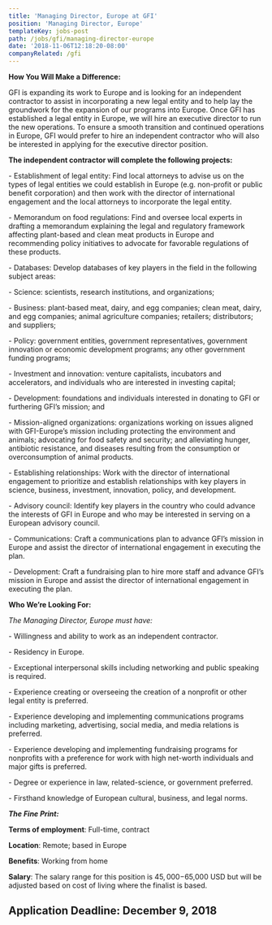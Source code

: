 ```yaml
---
title: 'Managing Director, Europe at GFI'
position: 'Managing Director, Europe'
templateKey: jobs-post
path: /jobs/gfi/managing-director-europe
date: '2018-11-06T12:18:20-08:00'
companyRelated: /gfi
---
```

**How You Will Make a Difference:**

GFI is expanding its work to Europe and is looking for an independent contractor to assist in incorporating a new legal entity and to help lay the groundwork for the expansion of our programs into Europe. Once GFI has established a legal entity in Europe, we will hire an executive director to run the new operations. To ensure a smooth transition and continued operations in Europe, GFI would prefer to hire an independent contractor who will also be interested in applying for the executive director position.

**The independent contractor will complete the following projects:**

\- Establishment of legal entity: Find local attorneys to advise us on the types of legal entities we could establish in Europe (e.g. non-profit or public benefit corporation) and then work with the director of international engagement and the local attorneys to incorporate the legal entity.

\- Memorandum on food regulations: Find and oversee local experts in drafting a memorandum explaining the legal and regulatory framework affecting plant-based and clean meat products in Europe and recommending policy initiatives to advocate for favorable regulations of these products.

\- Databases: Develop databases of key players in the field in the following subject areas:

\- Science: scientists, research institutions, and organizations;

\- Business: plant-based meat, dairy, and egg companies; clean meat, dairy, and egg companies; animal agriculture companies; retailers; distributors; and suppliers;

\- Policy: government entities, government representatives, government innovation or economic development programs; any other government funding programs;

\- Investment and innovation: venture capitalists, incubators and accelerators, and individuals who are interested in investing capital;

\- Development: foundations and individuals interested in donating to GFI or furthering GFI’s mission; and

\- Mission-aligned organizations: organizations working on issues aligned with GFI-Europe’s mission including protecting the environment and animals; advocating for food safety and security; and alleviating hunger, antibiotic resistance, and diseases resulting from the consumption or overconsumption of animal products.

\- Establishing relationships: Work with the director of international engagement to prioritize and establish relationships with key players in science, business, investment, innovation, policy, and development.

\- Advisory council: Identify key players in the country who could advance the interests of GFI in Europe and who may be interested in serving on a European advisory council.

\- Communications: Craft a communications plan to advance GFI’s mission in Europe and assist the director of international engagement in executing the plan.

\- Development: Craft a fundraising plan to hire more staff and advance GFI’s mission in Europe and assist the director of international engagement in executing the plan.



**Who We’re Looking For:**

_The Managing Director, Europe must have:_

\- Willingness and ability to work as an independent contractor.

\- Residency in Europe.

\- Exceptional interpersonal skills including networking and public speaking is required.

\- Experience creating or overseeing the creation of a nonprofit or other legal entity is preferred.

\- Experience developing and implementing communications programs including marketing, advertising, social media, and media relations is preferred.

\- Experience developing and implementing fundraising programs for nonprofits with a preference for work with high net-worth individuals and major gifts is preferred.

\- Degree or experience in law, related-science, or government preferred.

\- Firsthand knowledge of European cultural, business, and legal norms.



**_The Fine Print:_**

**Terms of employment**: Full-time, contract 

**Location**: Remote; based in Europe

**Benefits**: Working from home 

**Salary**: The salary range for this position is $45,000-$65,000 USD but will be adjusted based on cost of living where the finalist is based.

## **Application Deadline: December 9, 2018**
